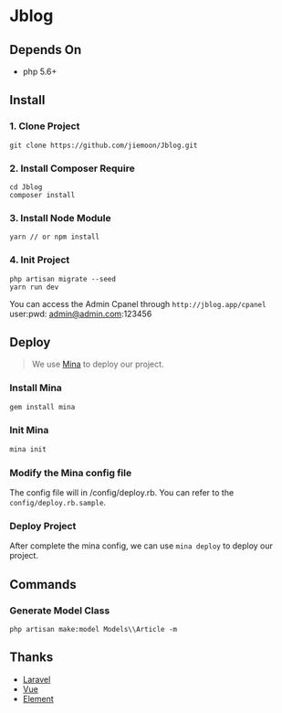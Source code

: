 # Jblog

## Depends On
- php 5.6+

## Install

### 1. Clone Project
```shell
git clone https://github.com/jiemoon/Jblog.git
```

### 2. Install Composer Require
```shell
cd Jblog
composer install
```

### 3. Install Node Module

```shell
yarn // or npm install
```

### 4. Init Project

```shell
php artisan migrate --seed
yarn run dev
```

You can access the Admin Cpanel through `http://jblog.app/cpanel`
user:pwd: admin@admin.com:123456

## Deploy
> We use [Mina](http://nadarei.co/mina/) to deploy our project. 
### Install Mina
```bash
gem install mina
```

### Init Mina
```bash
mina init
```

### Modify the Mina config file

The config file will in /config/deploy.rb. You can refer to the `config/deploy.rb.sample`.

### Deploy Project

After complete the mina config, we can use `mina deploy` to deploy our project.

## Commands
### Generate Model Class
```shell
php artisan make:model Models\\Article -m
```

## Thanks
- [Laravel](https://github.com/laravel/laravel)
- [Vue](https://github.com/vuejs/vue)
- [Element](https://github.com/ElemeFE/element)
